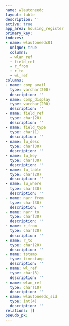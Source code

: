 ```yaml
---
name: wlautoneedc
layout: table
description: ''
active: true
app_area: housing_register
primary_key: 
indexes:
- name: wlautoneedc01
  unique: true
  columns:
  - wlan_ref
  - field_ref
  - r_from
  - r_to
  - wl_ref
columns:
- name: comp_avail
  type: varchar(200)
  description: ''
- name: comp_display
  type: varchar(200)
  description: ''
- name: field_ref
  type: char(20)
  description: ''
- name: field_type
  type: char(1)
  description: ''
- name: lu_desc
  type: char(30)
  description: ''
- name: lu_key
  type: char(30)
  description: ''
- name: lu_table
  type: char(20)
  description: ''
- name: lu_where
  type: char(30)
  description: ''
- name: narr_from
  type: char(30)
  description: ''
- name: narr_to
  type: char(30)
  description: ''
- name: r_from
  type: char(20)
  description: ''
- name: r_to
  type: char(20)
  description: ''
- name: tstamp
  type: timestamp
  description: ''
- name: wl_ref
  type: char(3)
  description: ''
- name: wlan_ref
  type: char(10)
  description: ''
- name: wlautoneedc_sid
  type: int(4)
  description: ''
relations: []
pseudo_pk: 
---
```


